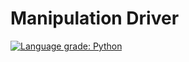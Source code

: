 # Manipulation Driver

[![Language grade: Python](https://img.shields.io/lgtm/grade/python/g/suddrey-qut/manipulation_driver.svg?logo=lgtm&logoWidth=18)](https://lgtm.com/projects/g/suddrey-qut/manipulation_driver/context:python)
